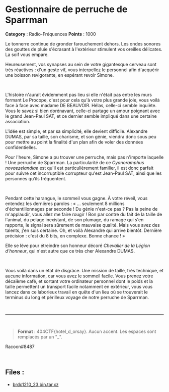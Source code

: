 # Gestionnaire de perruche de Sparrman

**Category** : Radio-Fréquences
**Points** : 1000

Le tonnerre continue de gronder farouchement dehors.
Les ondes sonores des gouttes de pluie s'écrasant à l'extérieur stimulent vos oreilles délicates. La soif vous empare.

Heureusement, vos synapses au sein de votre gigantesque cerveau sont très réactives : d'un geste vif, vous interpellez le personnel afin d'acquérir une boisson revigorante, en espérant revoir Simone.

<p class="space">&nbsp;</p>

L'histoire n'aurait évidemment pas lieu si elle n'était pas entre les murs formant Le Procope, c'est pour cela qu'à votre plus grande joie, vous voilà face à face avec madame DE BEAUVOIR.
Hélas, celle-ci semble inquiète. Vous le savez si  bien dorénavant, celle-ci partage un amour poignant avec le grand Jean-Paul SAT, et ce dernier semble impliqué dans une certaine association.

L'idée est simple, et par sa simplicité, elle devient difficile. Alexandre DUMAS, par sa taille, son charisme, et son génie, viendra donc sous peu pour mettre au point la finalité d'un plan afin de voler des données confidentielles.

Pour l'heure, Simone a pu trouver une perruche, mais pas n'importe laquelle ! Une perruche de Sparrman. La particularité de ce _Cyanoramphus novaezelandiae_ est qu'il est particulièrement familier, il est donc parfait pour suivre cet incorruptible corrupteur qu'est Jean-Paul SAT, ainsi que les personnes qu'ils fréquentent.

<p class="space">&nbsp;</p>

Pendant cette harangue, le sommeil vous gagne. À votre réveil, vous entendez les dernières paroles :
« ... seulement 8 millions d'échantillonnages par seconde ! Du génie n'est-ce pas ? Pas la peine de m'applaudir, vous allez me faire rougir ! Bon par contre du fait de la taille de l'animal, du pelage inexistant, de son plumage, du ramage qui s'en rapporte, le signal sera sûrement de mauvaise qualité. Mais vous avez des talents, j'en suis certaine. Oh, et voilà Alexandre qui arrive bientôt. Dernière précision : c'est du 8 bits, en complexe. Bonne chance ! »

Elle se lève pour étreindre son honneur décoré _Chevalier de la Légion d'honneur_, qui n'est autre que ce très cher Alexandre DUMAS.

<p class="space">&nbsp;</p>

Vous voilà dans un état de disgrâce. Une mission de taille, très technique, et aucune information, car vous avez le sommeil facile. Vous prenez votre décaième café, et sortant votre ordinateur personnel dont le poids et la taille permettent un transport facile notamment en extérieur, vous vous lancez dans ce laborieux travail en quête d'un lieu où se trouverait le terminus du long et périlleux voyage de notre perruche de Sparrman.

<p class="space">&nbsp;</p>

***  

<p class="space">&nbsp;</p>

> **Format** : 404CTF{hotel_d_orsay}. Aucun accent. Les espaces sont remplacés par un "_". 

<div class="author">Racoon#8487</div>

<p class="space">&nbsp;</p>

## Files : 
 - [brdc1210_23.bin.tar.xz](./brdc1210_23.bin.tar.xz)


